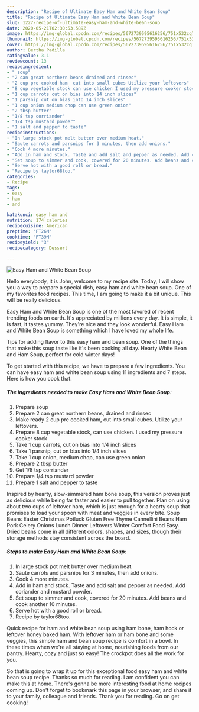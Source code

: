 ```yaml
---
description: "Recipe of Ultimate Easy Ham and White Bean Soup"
title: "Recipe of Ultimate Easy Ham and White Bean Soup"
slug: 1227-recipe-of-ultimate-easy-ham-and-white-bean-soup
date: 2020-05-21T02:30:53.589Z
image: https://img-global.cpcdn.com/recipes/5672739595616256/751x532cq70/easy-ham-and-white-bean-soup-recipe-main-photo.jpg
thumbnail: https://img-global.cpcdn.com/recipes/5672739595616256/751x532cq70/easy-ham-and-white-bean-soup-recipe-main-photo.jpg
cover: https://img-global.cpcdn.com/recipes/5672739595616256/751x532cq70/easy-ham-and-white-bean-soup-recipe-main-photo.jpg
author: Bertha Padilla
ratingvalue: 3.1
reviewcount: 13
recipeingredient:
- " soup"
- "2 can great northern beans drained and rinsec"
- "2 cup pre cooked ham  cut into small cubes Utilize your leftovers"
- "8 cup vegetable stock can use chicken I used my pressure cooker stock"
- "1 cup carrots cut on bias into 14 inch slices"
- "1 parsnip cut on bias into 14 inch slices"
- "1 cup onion medium chop can use green onion"
- "2 tbsp butter"
- "1/8 tsp corriander"
- "1/4 tsp mustard powder"
- "1 salt and pepper to taste"
recipeinstructions:
- "In large stock pot melt butter over medium heat."
- "Saute carrots and parsnips for 3 minutes, then add onions."
- "Cook 4 more minutes."
- "Add in ham and stock. Taste and add salt and pepper as needed. Add coriander and mustard powder."
- "Set soup to simmer and cook, covered for 20 minutes. Add beans and cook another 10 minutes."
- "Serve hot with a good roll or bread."
- "Recipe by taylor68too."
categories:
- Recipe
tags:
- easy
- ham
- and

katakunci: easy ham and 
nutrition: 174 calories
recipecuisine: American
preptime: "PT26M"
cooktime: "PT39M"
recipeyield: "3"
recipecategory: Dessert

---
```



![Easy Ham and White Bean Soup](https://img-global.cpcdn.com/recipes/5672739595616256/751x532cq70/easy-ham-and-white-bean-soup-recipe-main-photo.jpg)

Hello everybody, it is John, welcome to my recipe site. Today, I will show you a way to prepare a special dish, easy ham and white bean soup. One of my favorites food recipes. This time, I am going to make it a bit unique. This will be really delicious.

Easy Ham and White Bean Soup is one of the most favored of recent trending foods on earth. It's appreciated by millions every day. It is simple, it is fast, it tastes yummy. They're nice and they look wonderful. Easy Ham and White Bean Soup is something which I have loved my whole life.

Tips for adding flavor to this easy ham and bean soup. One of the things that make this soup taste like it&#39;s been cooking all day. Hearty White Bean and Ham Soup, perfect for cold winter days!


To get started with this recipe, we have to prepare a few ingredients. You can have easy ham and white bean soup using 11 ingredients and 7 steps. Here is how you cook that.

<!--inarticleads1-->

##### The ingredients needed to make Easy Ham and White Bean Soup:

1. Prepare  soup
1. Prepare 2 can great northern beans, drained and rinsec
1. Make ready 2 cup pre cooked ham,  cut into small cubes. Utilize your leftovers.
1. Prepare 8 cup vegetable stock, can use chicken. I used my pressure cooker stock
1. Take 1 cup carrots, cut on bias into 1/4 inch slices
1. Take 1 parsnip, cut on bias into 1/4 inch slices
1. Take 1 cup onion, medium chop, can use green onion
1. Prepare 2 tbsp butter
1. Get 1/8 tsp corriander
1. Prepare 1/4 tsp mustard powder
1. Prepare 1 salt and pepper to taste


Inspired by hearty, slow-simmered ham bone soup, this version proves just as delicious while being far faster and easier to pull together. Plan on using about two cups of leftover ham, which is just enough for a hearty soup that promises to load your spoon with meat and veggies in every bite. Soup Beans Easter Christmas Potluck Gluten Free Thyme Cannellini Beans Ham Pork Celery Onions Lunch Dinner Leftovers Winter Comfort Food Easy. Dried beans come in all different colors, shapes, and sizes, though their storage methods stay consistent across the board. 

<!--inarticleads2-->

##### Steps to make Easy Ham and White Bean Soup:

1. In large stock pot melt butter over medium heat.
1. Saute carrots and parsnips for 3 minutes, then add onions.
1. Cook 4 more minutes.
1. Add in ham and stock. Taste and add salt and pepper as needed. Add coriander and mustard powder.
1. Set soup to simmer and cook, covered for 20 minutes. Add beans and cook another 10 minutes.
1. Serve hot with a good roll or bread.
1. Recipe by taylor68too.


Quick recipe for ham and white bean soup using ham bone, ham hock or leftover honey baked ham. With leftover ham or ham bone and some veggies, this simple ham and bean soup recipe is comfort in a bowl. In these times when we&#39;re all staying at home, nourishing foods from our pantry. Hearty, cozy and just so easy! The crockpot does all the work for you. 

So that is going to wrap it up for this exceptional food easy ham and white bean soup recipe. Thanks so much for reading. I am confident you can make this at home. There's gonna be more interesting food at home recipes coming up. Don't forget to bookmark this page in your browser, and share it to your family, colleague and friends. Thank you for reading. Go on get cooking!
